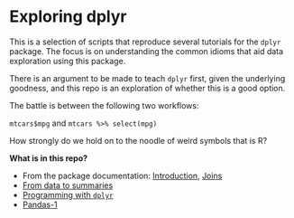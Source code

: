 # Exploring dplyr

This is a selection of scripts that reproduce several tutorials for the `dplyr` package. The focus is on understanding the common idioms that aid data exploration using this package.

There is an argument to be made to teach `dplyr` first, given the underlying goodness, and this repo is an exploration of whether this is a good option.

The battle is between the following two workflows:

`mtcars$mpg` and `mtcars %>% select(mpg)`

How strongly do we hold on to the noodle of weird symbols that is R? 

**What is in this repo?**

- From the package documentation: [Introduction](vignettes/Introduction.md), [Joins](Understanding-Joins.md)
- [From data to summaries](Summarizing.md)
- [Programming with `dplyr`](Programming.md)
- [Pandas-1](Exploring-Modern-Pandas-1.ipynb)